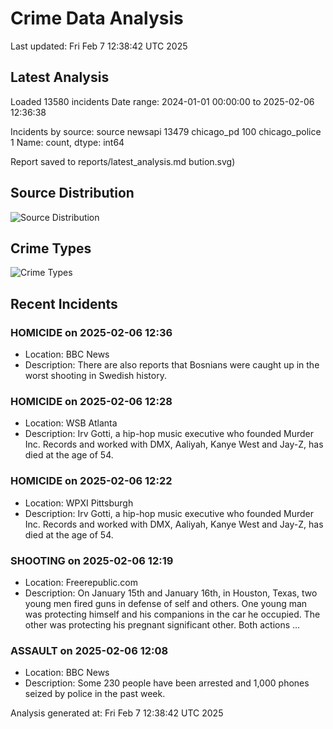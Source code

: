 # Crime Data Analysis
Last updated: Fri Feb  7 12:38:42 UTC 2025

## Latest Analysis

Loaded 13580 incidents
Date range: 2024-01-01 00:00:00 to 2025-02-06 12:36:38

Incidents by source:
source
newsapi           13479
chicago_pd          100
chicago_police        1
Name: count, dtype: int64

Report saved to reports/latest_analysis.md
bution.svg)

## Source Distribution
![Source Distribution](images/source_distribution.svg)

## Crime Types
![Crime Types](images/crime_types.svg)

## Recent Incidents

### HOMICIDE on 2025-02-06 12:36
- Location: BBC News
- Description: There are also reports that Bosnians were caught up in the worst shooting in Swedish history.


### HOMICIDE on 2025-02-06 12:28
- Location: WSB Atlanta
- Description: Irv Gotti, a hip-hop music executive who founded Murder Inc. Records and worked with DMX, Aaliyah, Kanye West and Jay-Z, has died at the age of 54.


### HOMICIDE on 2025-02-06 12:22
- Location: WPXI Pittsburgh
- Description: Irv Gotti, a hip-hop music executive who founded Murder Inc. Records and worked with DMX, Aaliyah, Kanye West and Jay-Z, has died at the age of 54.


### SHOOTING on 2025-02-06 12:19
- Location: Freerepublic.com
- Description: On January 15th and January 16th, in Houston, Texas, two young men fired guns in defense of self and others. One young man was protecting himself and his companions in the car he occupied. The other was protecting his pregnant significant other. Both actions …


### ASSAULT on 2025-02-06 12:08
- Location: BBC News
- Description: Some 230 people have been arrested and 1,000 phones seized by police in the past week.

Analysis generated at: Fri Feb  7 12:38:42 UTC 2025
